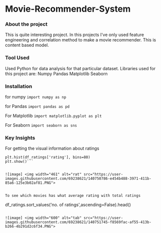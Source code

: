 # Movie-Recommender-System

### About the project
This is quite interesting project.
In this projects I've only used feature engineering and correlation method to make a movie recommender.
This is content based model.

### Tool Used
Used Python for data analysis for that particular dataset. Libraries used for this project are:
Numpy
Pandas
Matplotlib
Seaborn

### Installation
for numpy
```import numpy as np```


for Pandas
```import pandas as pd```


For Matplotlib
```import matplotlib.pyplot as plt```


For Seaborn
```import seaborn as sns```


### Key Insights

For getting the visual information about ratings

```plt.figure(figsize=(10,4))
plt.hist(df_ratings['rating'], bins=80)
plt.show()```


![image] <img width="461" alt="rat" src="https://user-images.githubusercontent.com/69238621/140750786-e454b488-3971-411b-85a6-125e3b02af81.PNG">


To see which movies has what average rating with total ratings

```
df_ratings.sort_values('no. of ratings',ascending=False).head()
```

![image] <img width="600" alt="tab" src="https://user-images.githubusercontent.com/69238621/140751745-f8569fac-af55-413b-b266-4b291d2c6f34.PNG">
